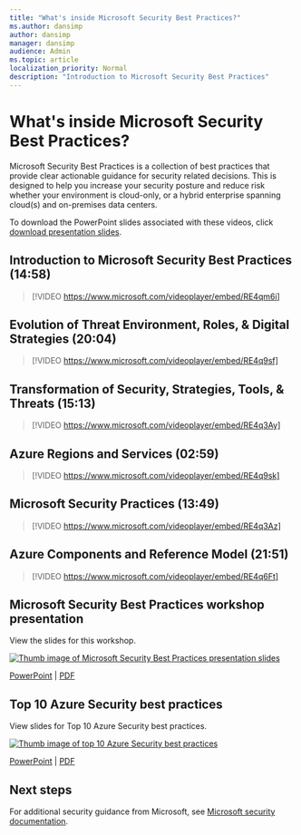 ```yaml
---
title: "What's inside Microsoft Security Best Practices?"
ms.author: dansimp
author: dansimp
manager: dansimp
audience: Admin
ms.topic: article
localization_priority: Normal
description: "Introduction to Microsoft Security Best Practices"
---
```


# What's inside Microsoft Security Best Practices?

Microsoft Security Best Practices is a collection of best practices that provide clear actionable guidance for security related decisions. This is designed to help you increase your security posture and reduce risk whether your environment is cloud-only, or a hybrid enterprise spanning cloud(s) and on-premises data centers.

To download the PowerPoint slides associated with these videos, click [download presentation slides](https://docs.microsoft.com/microsoft-365/downloads/security-compass-presentation.pptx).

## Introduction to Microsoft Security Best Practices (14:58)

> [!VIDEO https://www.microsoft.com/videoplayer/embed/RE4qm6i]

## Evolution of Threat Environment, Roles, & Digital Strategies (20:04)

> [!VIDEO https://www.microsoft.com/videoplayer/embed/RE4q9sf]

## Transformation of Security, Strategies, Tools, & Threats (15:13)

> [!VIDEO https://www.microsoft.com/videoplayer/embed/RE4q3Ay]

## Azure Regions and Services (02:59)

> [!VIDEO https://www.microsoft.com/videoplayer/embed/RE4q9sk]

## Microsoft Security Practices (13:49)

> [!VIDEO https://www.microsoft.com/videoplayer/embed/RE4q3Az]

## Azure Components and Reference Model (21:51)

> [!VIDEO https://www.microsoft.com/videoplayer/embed/RE4q6Ft]

## Microsoft Security Best Practices workshop presentation

View the slides for this workshop. 

[![Thumb image of Microsoft Security Best Practices presentation slides](https://docs.microsoft.com/microsoft-365/downloads/security-compass-presentation-thumb.png)](https://docs.microsoft.com/microsoft-365/downloads/security-compass-presentation.pdf)

[PowerPoint](https://docs.microsoft.com/microsoft-365/downloads/security-compass-presentation.pptx) | [PDF](https://docs.microsoft.com/microsoft-365/downloads/security-compass-presentation.pdf)


## Top 10 Azure Security best practices
View slides for Top 10 Azure Security best practices.

[![Thumb image of top 10 Azure Security best practices](https://docs.microsoft.com/microsoft-365/downloads/top-10-azure-security-best-practices-thumb.png)](https://docs.microsoft.com/microsoft-365/downloads/top-10-azure-security-best-practices.pdf)

[PowerPoint](https://docs.microsoft.com/microsoft-365/downloads/top-10-azure-security-best-practices.pptx) | [PDF](https://docs.microsoft.com/microsoft-365/downloads/top-10-azure-security-best-practices.pdf)

## Next steps
For additional security guidance from Microsoft, see [Microsoft security documentation](https://docs.microsoft.com/security/).